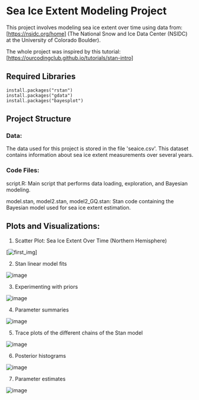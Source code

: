 
# Sea Ice Extent Modeling Project

This project involves modeling sea ice extent over time using data from: [https://nsidc.org/home] (The National Snow and Ice Data Center (NSIDC) at the University of Colorado Boulder).  

The whole project was inspired by this tutorial: [https://ourcodingclub.github.io/tutorials/stan-intro]

## Required Libraries
```
install.packages("rstan")  
install.packages("gdata")  
install.packages("bayesplot")  
```

## Project Structure
### Data:
The data used for this project is stored in the file 'seaice.csv'. This dataset contains information about sea ice extent measurements over several years.

### Code Files:
script.R: Main script that performs data loading, exploration, and Bayesian modeling.

model.stan, model2.stan, model2_GQ.stan: Stan code containing the Bayesian model used for sea ice extent estimation.

## Plots and Visualizations:

1. Scatter Plot: Sea Ice Extent Over Time (Northern Hemisphere)
  
[![first_img](https://github.com/aljazbrodar/stan/assets/67840350/84bb7e13-15cc-4ec4-9954-0720894582b5)]

2. Stan linear model fits  

![image](https://github.com/aljazbrodar/stan/assets/67840350/f2e9d8f8-80b7-4a49-aea1-fce4a877c701)

3. Experimenting with priors

![image](https://github.com/aljazbrodar/stan/assets/67840350/a81c37ca-e532-458a-830b-00d39195078a)

4. Parameter summaries

![image](https://github.com/aljazbrodar/stan/assets/67840350/882e406b-b8c4-4ebb-8f95-2a5792ce5602)

5. Trace plots of the different chains of the Stan model
  
![image](https://github.com/aljazbrodar/stan/assets/67840350/e8145e39-4333-4a12-b7fe-bf51d9b78ed3)

6. Posterior histograms
   
![image](https://github.com/aljazbrodar/stan/assets/67840350/3b0ea53f-544d-4acf-86b3-40ea3b6c6c36)

7. Parameter estimates

![image](https://github.com/aljazbrodar/stan/assets/67840350/55084eca-b664-4972-b3b1-c81783a6e9aa)

